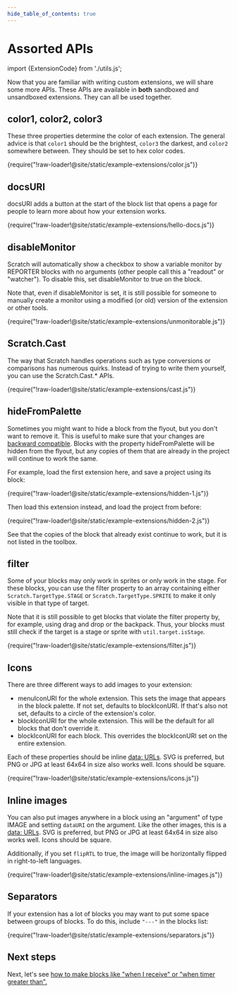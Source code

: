```yaml
---
hide_table_of_contents: true
---
```


# Assorted APIs

import {ExtensionCode} from './utils.js';

Now that you are familiar with writing custom extensions, we will share some more APIs. These APIs are available in **both** sandboxed and unsandboxed extensions. They can all be used together.

## color1, color2, color3

These three properties determine the color of each extension. The general advice is that `color1` should be the brightest, `color3` the darkest, and `color2` somewhere between. They should be set to hex color codes.

<ExtensionCode title="color">{require("!raw-loader!@site/static/example-extensions/color.js")}</ExtensionCode>

## docsURI

docsURI adds a button at the start of the block list that opens a page for people to learn more about how your extension works.

<ExtensionCode title="hello-docs">{require("!raw-loader!@site/static/example-extensions/hello-docs.js")}</ExtensionCode>

## disableMonitor

Scratch will automatically show a checkbox to show a variable monitor by REPORTER blocks with no arguments (other people call this a "readout" or "watcher"). To disable this, set disableMonitor to true on the block.

Note that, even if disableMonitor is set, it is still possible for someone to manually create a monitor using a modified (or old) version of the extension or other tools.

<ExtensionCode title="unmonitorable">{require("!raw-loader!@site/static/example-extensions/unmonitorable.js")}</ExtensionCode>

## Scratch.Cast

The way that Scratch handles operations such as type conversions or comparisons has numerous quirks. Instead of trying to write them yourself, you can use the Scratch.Cast.* APIs.

<ExtensionCode title="cast">{require("!raw-loader!@site/static/example-extensions/cast.js")}</ExtensionCode>

## hideFromPalette

Sometimes you might want to hide a block from the flyout, but you don't want to remove it. This is useful to make sure that your changes are [backward compatible](./compatibility). Blocks with the property hideFromPalette will be hidden from the flyout, but any copies of them that are already in the project will continue to work the same.

For example, load the first extension here, and save a project using its block:

<ExtensionCode title="hidden-1">{require("!raw-loader!@site/static/example-extensions/hidden-1.js")}</ExtensionCode>

Then load this extension instead, and load the project from before:

<ExtensionCode title="hidden-2">{require("!raw-loader!@site/static/example-extensions/hidden-2.js")}</ExtensionCode>

See that the copies of the block that already exist continue to work, but it is not listed in the toolbox.

## filter

Some of your blocks may only work in sprites or only work in the stage. For these blocks, you can use the filter property to an array containing either `Scratch.TargetType.STAGE` or `Scratch.TargetType.SPRITE` to make it only visible in that type of target.

Note that it is still possible to get blocks that violate the filter property by, for example, using drag and drop or the backpack. Thus, your blocks must still check if the target is a stage or sprite with `util.target.isStage`.

<ExtensionCode title="filter">{require("!raw-loader!@site/static/example-extensions/filter.js")}</ExtensionCode>

## Icons

There are three different ways to add images to your extension:

 - menuIconURI for the whole extension. This sets the image that appears in the block palette. If not set, defaults to blockIconURI. If that's also not set, defaults to a circle of the extension's color.
 - blockIconURI for the whole extension. This will be the default for all blocks that don't override it.
 - blockIconURI for each block. This overrides the blockIconURI set on the entire extension.

Each of these properties should be inline [data: URLs](https://developer.mozilla.org/en-US/docs/Web/HTTP/Basics_of_HTTP/Data_URLs). SVG is preferred, but PNG or JPG at least 64x64 in size also works well. Icons should be square.

<ExtensionCode title="icons">{require("!raw-loader!@site/static/example-extensions/icons.js")}</ExtensionCode>

## Inline images

You can also put images anywhere in a block using an "argument" of type IMAGE and setting `dataURI` on the argument. Like the other images, this is a [data: URLs](https://developer.mozilla.org/en-US/docs/Web/HTTP/Basics_of_HTTP/Data_URLs). SVG is preferred, but PNG or JPG at least 64x64 in size also works well. Icons should be square.

Additionally, if you set `flipRTL` to true, the image will be horizontally flipped in right-to-left languages.

<ExtensionCode title="inline-images">{require("!raw-loader!@site/static/example-extensions/inline-images.js")}</ExtensionCode>

## Separators

If your extension has a lot of blocks you may want to put some space between groups of blocks. To do this, include `"---"` in the blocks list:

<ExtensionCode title="separators">{require("!raw-loader!@site/static/example-extensions/separators.js")}</ExtensionCode>

## Next steps

Next, let's see [how to make blocks like "when I receive" or "when timer greater than".](./hats)
